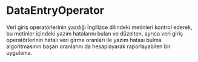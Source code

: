 # DataEntryOperator

Veri giriş operatörlerinin yazdığı İngilizce dilindeki metinleri kontrol ederek, bu metinler içindeki
yazım hatalarını bulan ve düzelten, ayrıca veri giriş operatörlerinin hatalı veri girme oranları ile
yazım hatası bulma algoritmasının başarı oranlarını da hesaplayarak raporlayabilen bir uygulama. 
